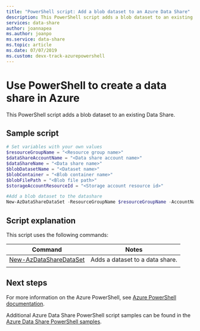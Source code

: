 ```yaml
---
title: "PowerShell script: Add a blob dataset to an Azure Data Share"
description: This PowerShell script adds a blob dataset to an existing share.
services: data-share
author: joannapea
ms.author: joanpo
ms.service: data-share
ms.topic: article
ms.date: 07/07/2019 
ms.custom: devx-track-azurepowershell
---
```


# Use PowerShell to create a data share in Azure

This PowerShell script adds a blob dataset to an existing Data Share.

## Sample script

```powershell
# Set variables with your own values
$resourceGroupName = "<Resource group name>"
$dataShareAccountName = "<Data share account name>"
$dataShareName = "<Data share name>"
$blobDatasetName = "<Dataset name>"
$blobContainer = "<Blob container name>"
$blobFilePath = "<Blob file path>"
$storageAccountResourceId = "<Storage account resource id>"

#Add a blob dataset to the datashare
New-AzDataShareDataSet -ResourceGroupName $resourceGroupName -AccountName $dataShareAccountName -ShareName $dataShareName -Name $blobDataSetName -StorageAccountResourceId $storageAccountResourceId -FilePath $blobFilePath

```


## Script explanation

This script uses the following commands: 

| Command | Notes |
|---|---|
| [New-AzDataShareDataSet](/powershell/module/az.datashare/new-azdatasharedataset) | Adds a dataset to a data share. |
|||

## Next steps

For more information on the Azure PowerShell, see [Azure PowerShell documentation](/powershell/).

Additional Azure Data Share PowerShell script samples can be found in the [Azure Data Share PowerShell samples](../../samples-powershell.md).
